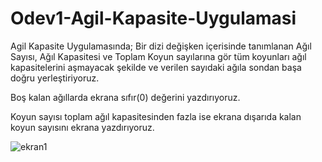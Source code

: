 # Odev1-Agil-Kapasite-Uygulamasi

Agil Kapasite Uygulamasında; Bir dizi değişken içerisinde tanımlanan Ağıl Sayısı, Ağıl Kapasitesi ve Toplam Koyun sayılarına gör tüm koyunları ağıl kapasitelerini aşmayacak şekilde ve verilen sayıdaki ağıla sondan başa doğru yerleştiriyoruz.

Boş kalan ağıllarda ekrana sıfır(0) değerini yazdırıyoruz. 

Koyun sayısı toplam ağıl kapasitesinden fazla ise ekrana dışarıda kalan koyun sayısını ekrana yazdırıyoruz.
 
![ekran1](https://user-images.githubusercontent.com/101289239/203831117-5b07287d-71bf-45c6-9bc1-eb8169f7d69f.png)
